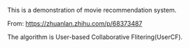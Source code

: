 This is a demonstration of movie recommendation system.

From: https://zhuanlan.zhihu.com/p/68373487

The algorithm is User-based Collaborative Flitering(UserCF).